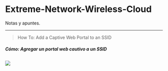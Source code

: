 # Extreme-Network-Wireless-Cloud
Notas y apuntes.



---
>How To: Add a Captive Web Portal to an SSID
##### Cómo: Agregar un portal web cautivo a un SSID
<!-- Insertar un video de Youtube en-->
[![](https://markdown-videos.deta.dev/youtube/vOcReGv34bY)](https://www.youtube.com/watch?v=vOcReGv34bY)
---






